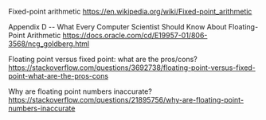 
Fixed-point arithmetic https://en.wikipedia.org/wiki/Fixed-point_arithmetic

Appendix D -- What Every Computer Scientist Should Know About Floating-Point Arithmetic https://docs.oracle.com/cd/E19957-01/806-3568/ncg_goldberg.html

Floating point versus fixed point: what are the pros/cons? https://stackoverflow.com/questions/3692738/floating-point-versus-fixed-point-what-are-the-pros-cons

Why are floating point numbers inaccurate? https://stackoverflow.com/questions/21895756/why-are-floating-point-numbers-inaccurate
